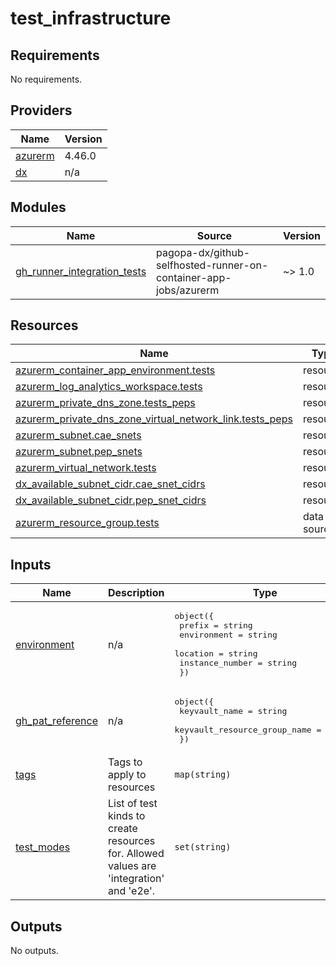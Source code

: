 # test_infrastructure

<!-- BEGIN_TF_DOCS -->
## Requirements

No requirements.

## Providers

| Name | Version |
|------|---------|
| <a name="provider_azurerm"></a> [azurerm](#provider\_azurerm) | 4.46.0 |
| <a name="provider_dx"></a> [dx](#provider\_dx) | n/a |

## Modules

| Name | Source | Version |
|------|--------|---------|
| <a name="module_gh_runner_integration_tests"></a> [gh\_runner\_integration\_tests](#module\_gh\_runner\_integration\_tests) | pagopa-dx/github-selfhosted-runner-on-container-app-jobs/azurerm | ~> 1.0 |

## Resources

| Name | Type |
|------|------|
| [azurerm_container_app_environment.tests](https://registry.terraform.io/providers/hashicorp/azurerm/latest/docs/resources/container_app_environment) | resource |
| [azurerm_log_analytics_workspace.tests](https://registry.terraform.io/providers/hashicorp/azurerm/latest/docs/resources/log_analytics_workspace) | resource |
| [azurerm_private_dns_zone.tests_peps](https://registry.terraform.io/providers/hashicorp/azurerm/latest/docs/resources/private_dns_zone) | resource |
| [azurerm_private_dns_zone_virtual_network_link.tests_peps](https://registry.terraform.io/providers/hashicorp/azurerm/latest/docs/resources/private_dns_zone_virtual_network_link) | resource |
| [azurerm_subnet.cae_snets](https://registry.terraform.io/providers/hashicorp/azurerm/latest/docs/resources/subnet) | resource |
| [azurerm_subnet.pep_snets](https://registry.terraform.io/providers/hashicorp/azurerm/latest/docs/resources/subnet) | resource |
| [azurerm_virtual_network.tests](https://registry.terraform.io/providers/hashicorp/azurerm/latest/docs/resources/virtual_network) | resource |
| [dx_available_subnet_cidr.cae_snet_cidrs](https://registry.terraform.io/providers/pagopa-dx/azure/latest/docs/resources/available_subnet_cidr) | resource |
| [dx_available_subnet_cidr.pep_snet_cidrs](https://registry.terraform.io/providers/pagopa-dx/azure/latest/docs/resources/available_subnet_cidr) | resource |
| [azurerm_resource_group.tests](https://registry.terraform.io/providers/hashicorp/azurerm/latest/docs/data-sources/resource_group) | data source |

## Inputs

| Name | Description | Type | Default | Required |
|------|-------------|------|---------|:--------:|
| <a name="input_environment"></a> [environment](#input\_environment) | n/a | <pre>object({<br/>    prefix          = string<br/>    environment     = string<br/>    location        = string<br/>    instance_number = string<br/>  })</pre> | n/a | yes |
| <a name="input_gh_pat_reference"></a> [gh\_pat\_reference](#input\_gh\_pat\_reference) | n/a | <pre>object({<br/>    keyvault_name                = string<br/>    keyvault_resource_group_name = string<br/>  })</pre> | n/a | yes |
| <a name="input_tags"></a> [tags](#input\_tags) | Tags to apply to resources | `map(string)` | n/a | yes |
| <a name="input_test_modes"></a> [test\_modes](#input\_test\_modes) | List of test kinds to create resources for. Allowed values are 'integration' and 'e2e'. | `set(string)` | n/a | yes |

## Outputs

No outputs.
<!-- END_TF_DOCS -->
